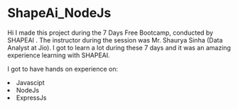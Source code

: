 # ShapeAi_NodeJs
Hi I made this project during the 7 Days Free Bootcamp, conducted by SHAPEAI . The instructor during the session was Mr. Shaurya Sinha (Data Analyst at Jio). I got to learn a lot during these 7 days and it was an amazing experience learning with SHAPEAI.

I got to have hands on experience on:

<li>Javascipt
<li>NodeJs
<li>ExpressJs
